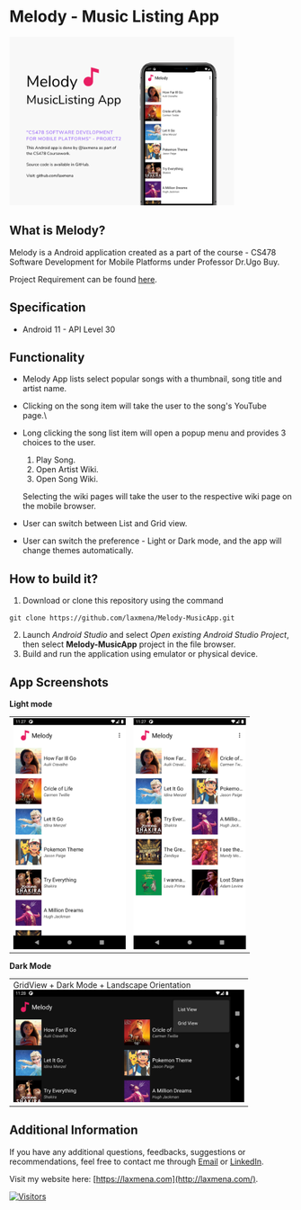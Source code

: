 # Melody - Music Listing App

<img src="./images/banner.png" style="height:300px">

## What is Melody?
Melody is a Android application created as a part of the course - CS478 Software Development for Mobile Platforms under Professor Dr.Ugo Buy. 

Project Requirement can be found [here](./Project_Requirements.pdf).

## Specification
- Android 11 - API Level 30

## Functionality
- Melody App lists select popular songs with a thumbnail, song title and artist name.
- Clicking on the song item will take the user to the song's YouTube page.\
- Long clicking the song list item will open a popup menu and provides 3 choices to the user.
    1. Play Song.
    2. Open Artist Wiki.
    3. Open Song Wiki.

    Selecting the wiki pages will take the user to the respective wiki page on the mobile browser.
- User can switch between List and Grid view.
- User can switch the preference - Light or Dark mode, and the app will change themes automatically.
## How to build it?
1. Download or clone this repository using the command
```
git clone https://github.com/laxmena/Melody-MusicApp.git
```
2. Launch _Android Studio_ and select _Open existing Android Studio Project_, then select __Melody-MusicApp__ project in the file browser.
3. Build and run the application using emulator or physical device.

## App Screenshots

**Light mode**

<table>
    <tr>
        <td>
            <img src="images/light_list.png" width="200"/>
        </td>
        <td>
            <img src="images/light_grid.png" width="200"/>
        </td>
    </tr>
</table>

**Dark Mode**

<table>
    <tr>
        <td>
        GridView + Dark Mode + Landscape Orientation <br/>
        <img src="images/dark_grid_land.png" height="200"/>
        </td>
    </tr>
</table>

## Additional Information
If you have any additional questions, feedbacks, suggestions or recommendations, feel free to contact me through [Email](mailto:WriteTo@laxmena.com) or [LinkedIn](https://www.linkedin.com/in/lakshmanan-meiyappan/).

Visit my website here: [https://laxmena.com](http://laxmena.com/).

[![Visitors](https://visitor-badge.laobi.icu/badge?page_id=laxmena.AndroidApps.MelodyApp)](#)
